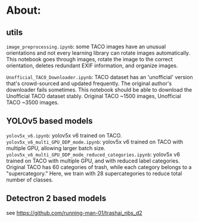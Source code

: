 # About:

## utils

`image_preprocessing.ipynb`: 
some TACO images have an unusual orientations and not every learning library can rotate images automatically. This notebook goes through images, rotate the image to the correct orientation, deletes redundant EXIF information, and organize images.

`Unofficial_TACO_Downloader.ipynb`:
TACO dataset has an 'unofficial' version that's crowd-sourced and updated frequently. The original author's downloader fails sometimes. This notebook should be able to download the Unofficial TACO dataset stably.
Original TACO ~1500 images, Unofficial TACO ~3500 images.

## YOLOv5 based models

`yolov5x_v6.ipynb`: yolov5x v6 trained on TACO.
`yolov5x_v6_multi_GPU_DDP_mode.ipynb`: yolov5x v6 trained on TACO with multiple GPU, allowing larger batch size.
`yolov5x_v6_multi_GPU_DDP_mode_reduced_categories.ipynb`: yolov5x v6 trained on TACO with multiple GPU, and with reduced label categories. Original TACO has 60 categories of trash, while each category belongs to a "supercategory." Here, we train with 28 supercategories to reduce total number of classes.

## Detectron 2 based models
see https://github.com/running-man-01/trashai_nbs_d2

